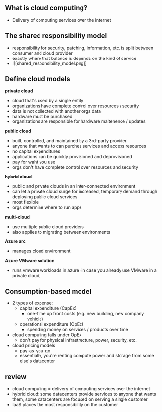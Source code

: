 
## **What is cloud computing**?
- Delivery of computing services over the internet

## **The shared responsibility model**
- responsibility for security, patching, information, etc. is split between consumer and cloud provider
- exactly where that balance is depends on the kind of service
- ![[shared_responsibility_model.png]]

## **Define cloud models**

**private cloud**
- cloud that's used by a single entity
- organizations have complete control over resources / security
- data is not collected with another orgs data
- hardware must be purchased
- organizations are responsible for hardware maitenence / updates

**public cloud**
- built, controlled, and maintained by a 3rd-party provider.
- anyone that wants to can purches services and access resources
- no capital expenditures
- applications can be quickly provisioned and deprovisioned
- pay for waht you use
- orgs don't have complete control over resources and security

**hybrid cloud**
- public and private clouds in an inter-connected environment
- can let a private cloud surge for increased, temporary demand through deploying public cloud services
- most flexible
- orgs determine where to run apps

**multi-cloud**
- use multiple public cloud providers
- also applies to migrating between environments

**Azure arc**
- manages cloud environment

**Azure VMware solution**
- runs vmware workloads in azure (in case you already use VMware in a private cloud)

## Consumption-based model

- 2 types of expense:
	- capital expenditure (CapEx)
		- one-time up front costs (e.g. new building, new company vehicle)
	- operational expenditure (OpEx)
		- spending money on services / products over time
- cloud computing falls under OpEx
	- don't pay for physical infrastructure, power, security, etc.
- cloud pricing models
	- pay-as-you-go
	- essentially, you're renting compute power and storage from some else's datacenter
## review
- cloud computing = delivery of computing services over the internet
- hybrid cloud: some datacenters provide services to anyone that wants them, some datacenters are focused on serving a single customer
- IaaS places the most responsibility on the customer